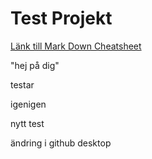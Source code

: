 # Test Projekt

[Länk till Mark Down Cheatsheet](https://github.com/adam-p/markdown-here/wiki/Markdown-Cheatsheet)

"hej på dig"

testar

igenigen

nytt test

ändring i github desktop
